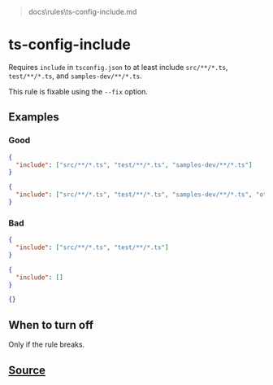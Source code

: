 > docs\rules\ts-config-include.md

# ts-config-include

Requires `include` in `tsconfig.json` to at least include `src/**/*.ts`, `test/**/*.ts`, and `samples-dev/**/*.ts`.

This rule is fixable using the `--fix` option.

## Examples

### Good

```json
{
  "include": ["src/**/*.ts", "test/**/*.ts", "samples-dev/**/*.ts"]
}
```

```json
{
  "include": ["src/**/*.ts", "test/**/*.ts", "samples-dev/**/*.ts", "other/*.ts"]
}
```

### Bad

```json
{
  "include": ["src/**/*.ts", "test/**/*.ts"]
}
```

```json
{
  "include": []
}
```

```json
{}
```

## When to turn off

Only if the rule breaks.

## [Source](https://azure.github.io/azure-sdk/typescript_design.html#ts-config-include)
